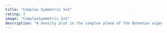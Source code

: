 ```yaml
---
title: "Complex Symmetric 5x5"
rating: 3
image: "ComplexSymmetric_5x5"
description: "A density plot in the complex plane of the Bohemian eigenvalues of a sample of 20 million complex-symmetric (not Hermitian!) 5x5 matrices where the entries are from the set {e^{2 pi i j/5} | j = 1...5}. Color represents the eigenvalue density. Viewed on [-3.5-3.5i, 3.5+3.5i]."
---
```

